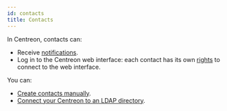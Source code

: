 ```yaml
---
id: contacts
title: Contacts
---
```


In Centreon, contacts can:

* Receive [notifications](../../alerts-notifications/notif-configuration).
* Log in to the Centreon web interface: each contact has its own [rights](../../administration/access-control-lists) to connect to the web interface.

You can:
- [Create contacts manually](contacts-create).
- [Connect your Centreon to an LDAP directory](../../administration/parameters/ldap).